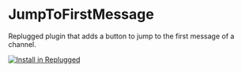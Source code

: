 # JumpToFirstMessage

Replugged plugin that adds a button to jump to the first message of a channel.

[![Install in Replugged](https://img.shields.io/badge/-Install%20in%20Replugged-blue?style=for-the-badge&logo=none)](https://replugged.dev/install?identifier=dev.fedeilleone.JumpToFirstMessage)

<!-- TODO: GIF Preview -->
<!-- <img src="assets/preview.gif" width="400"> -->
